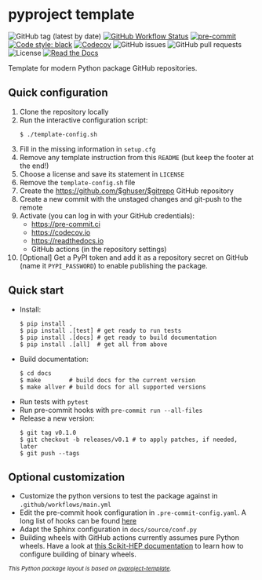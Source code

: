 # pyproject template

![GitHub tag (latest by date)](https://img.shields.io/github/v/tag/ghuserplaceholder/repoplaceholder?logo=git)
[![GitHub Workflow Status](https://img.shields.io/github/workflow/status/ghuserplaceholder/repoplaceholder/pkgplaceholder/main?label=main%20branch&logo=github)](https://github.com/ghuserplaceholder/repoplaceholder/actions)
[![pre-commit](https://img.shields.io/badge/pre--commit-enabled-brightgreen?logo=pre-commit&logoColor=white)](https://github.com/pre-commit/pre-commit)
[![Code style: black](https://img.shields.io/badge/code%20style-black-000000.svg)](https://github.com/psf/black)
[![Codecov](https://img.shields.io/codecov/c/github/ghuserplaceholder/repoplaceholder?logo=codecov)](https://app.codecov.io/gh/ghuserplaceholder/repoplaceholder)
![GitHub issues](https://img.shields.io/github/issues/ghuserplaceholder/repoplaceholder?logo=github)
![GitHub pull requests](https://img.shields.io/github/issues-pr/ghuserplaceholder/repoplaceholder?logo=github)
![License](https://img.shields.io/github/license/ghuserplaceholder/repoplaceholder)
[![Read the Docs](https://img.shields.io/readthedocs/repoplaceholder?logo=readthedocs)](https://repoplaceholder.readthedocs.io)

Template for modern Python package GitHub repositories.

## Quick configuration

1. Clone the repository locally
1. Run the interactive configuration script:
   ```console
   $ ./template-config.sh
   ```
1. Fill in the missing information in `setup.cfg`
1. Remove any template instruction from this `README` (but keep the footer at the end!)
1. Choose a license and save its statement in `LICENSE`
1. Remove the `template-config.sh` file
1. Create the https://github.com/$ghuser/$gitrepo GitHub repository
1. Create a new commit with the unstaged changes and git-push to the remote
1. Activate (you can log in with your GitHub credentials):
    * https://pre-commit.ci
    * https://codecov.io
    * https://readthedocs.io
    * GitHub actions (in the repository settings)
1. [Optional] Get a PyPI token and add it as a repository secret on GitHub
   (name it `PYPI_PASSWORD`) to enable publishing the package.

## Quick start

* Install:
  ```console
  $ pip install .
  $ pip install .[test] # get ready to run tests
  $ pip install .[docs] # get ready to build documentation
  $ pip install .[all]  # get all from above
  ```
* Build documentation:
  ```console
  $ cd docs
  $ make        # build docs for the current version
  $ make allver # build docs for all supported versions
  ```
* Run tests with `pytest`
* Run pre-commit hooks with `pre-commit run --all-files`
* Release a new version:
  ```console
  $ git tag v0.1.0
  $ git checkout -b releases/v0.1 # to apply patches, if needed, later
  $ git push --tags
  ```

## Optional customization

* Customize the python versions to test the package against in
  `.github/workflows/main.yml`
* Edit the pre-commit hook configuration in `.pre-commit-config.yaml`. A long
  list of hooks can be found [here](https://pre-commit.com/hooks.html)
* Adapt the Sphinx configuration in `docs/source/conf.py`
* Building wheels with GitHub actions currently assumes pure Python wheels.
  Have a look at [this Scikit-HEP
  documentation](https://scikit-hep.org/developer/gha_wheels) to learn how to
  configure building of binary wheels.

<sub>*This Python package layout is based on [pyproject-template](https://github.com/gipert/pyproject-template).*</sub>
